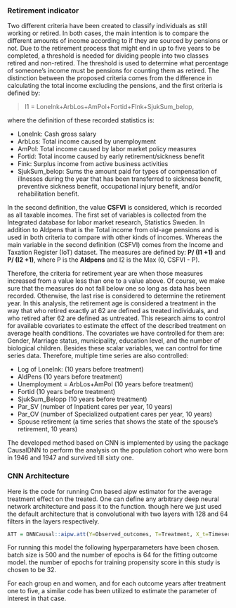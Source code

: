 ### Retirement indicator

Two different criteria have been created to classify individuals as
still working or retired. In both cases, the main intention is to
compare the different amounts of income according to if they are sourced
by pensions or not. Due to the retirement process that might end in up
to five years to be completed, a threshold is needed for dividing people
into two classes retired and non-retired. The threshold is used to
determine what percentage of someone’s income must be pensions for
counting them as retired. The distinction between the proposed criteria
comes from the difference in calculating the total income excluding the
pensions, and the first criteria is defined by:

> I1 = LoneInk+ArbLos+AmPol+Fortid+FInk+SjukSum\_belop,

where the definition of these recorded statistics is:

-   LoneInk: Cash gross salary
-   ArbLos: Total income caused by unemployment
-   AmPol: Total income caused by labor market policy measures
-   Fortid: Total income caused by early retirement/sickness benefit
-   Fink: Surplus income from active business activities
-   SjukSum\_belop: Sums the amount paid for types of compensation of
    illnesses during the year that has been transferred to sickness
    benefit, preventive sickness benefit, occupational injury benefit,
    and/or rehabilitation benefit.

In the second definition, the value **CSFVI** is considered, which is
recorded as all taxable incomes. The first set of variables is collected
from the Integrated database for labor market research, Statistics
Sweden. In addition to Aldpens that is the Total income from old-age
pensions and is used in both criteria to compare with other kinds of
incomes. Whereas the main variable in the second definition (CSFVI)
comes from the Income and Taxation Register (IoT) dataset. The measures
are defined by: **P/ (I1 +1)** and **P/ (I2 +1)**, where P is the
**Aldpens** and I2 is the Max (0, CSFVI - P).

Therefore, the criteria for retirement year are when those measures
increased from a value less than one to a value above. Of course, we
make sure that the measures do not fall below one so long as data has
been recorded. Otherwise, the last rise is considered to determine the
retirement year. In this analysis, the retirement age is considered a
treatment in the way that who retired exactly at 62 are defined as treated
individuals, and who retired after 62 are defined as
untreated. This research aims to control for available covariates to
estimate the effect of the described treatment on average health
conditions. The covariates we have controlled for them are: Gender,
Marriage status, municipality, education level, and the number of
biological children. Besides these scalar variables, we can control for
time series data. Therefore, multiple time series are also controlled:

-   Log of LoneInk: (10 years before treatment)
-   AldPens (10 years before treatment)
-   Unemployment = ArbLos+AmPol (10 years before treatment)
-   Fortid (10 years before treatment)
-   SjukSum\_Belopp (10 years before treatment)
-   Par\_SV (number of Inpatient cares per year, 10 years)
-   Par\_OV (number of Specialized outpatient cares per year, 10 years)
-   Spouse retirement (a time series that shows the state of the
    spouse’s retirement, 10 years)

The developed method based on CNN is implemented by using the package
CausalDNN to perform the analysis on the population cohort who were born
in 1946 and 1947 and survived till sixty one.

### CNN Architecture

Here is the code for running Cnn based aipw estimator for the average
treatment effect on the treated. One can define any arbitrary deep
neural network architecture and pass it to the function. though here we
just used the default architecture that is convolutional with two layers
with 128 and 64 filters in the layers respectively.

``` r
ATT = DNNCausal::aipw.att(Y=Observed_outcomes, T=Treatment, X_t=Timeseries_covariates,X = scalar_covariates, verbose=FALSE, epochs = c(64,32), batch_size = 500)
```

For running this model the following hyperparameters have been chosen.
batch size is 500 and the number of epochs is 64 for the fitting outcome
model. the number of epochs for training propensity score in this study
is chosen to be 32.

For each group en and women, and for each outcome years after treatment
one to five, a similar code has been utilized to estimate the parameter
of interest in that case.
